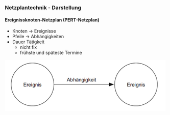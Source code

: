 ### Netzplantechnik - Darstellung
#### Ereignissknoten-Netzplan (PERT-Netzplan)

- Knoten -> Ereignisse
- Pfeile -> Abhängigkeiten
- Dauer Tätigkeit
  - nicht fix
  - frühste und späteste Termine

![Ereignissknoten-Netzplan](folien\4_projektorganisation\Netzplantechnik_PERT.png)

